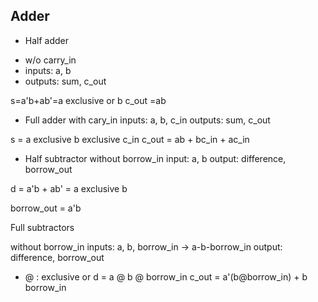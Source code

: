 ## Adder

* Half adder
- w/o carry_in
- inputs: a, b
- outputs: sum, c_out

s=a'b+ab'=a exclusive or b
c_out =ab

* Full adder
with cary_in
inputs: a, b, c_in
outputs: sum, c_out

s = a exclusive b exclusive c_in
c_out = ab + bc_in + ac_in

* Half subtractor
without borrow_in
input: a, b
output: difference, borrow_out

d = a'b + ab' = a exclusive b

borrow_out = a'b

Full subtractors

without borrow_in
inputs: a, b, borrow_in -> a-b-borrow_in
output: difference, borrow_out

- @ : exclusive or
d = a @ b @ borrow_in
c_out = a'(b@borrow_in) + b borrow_in


